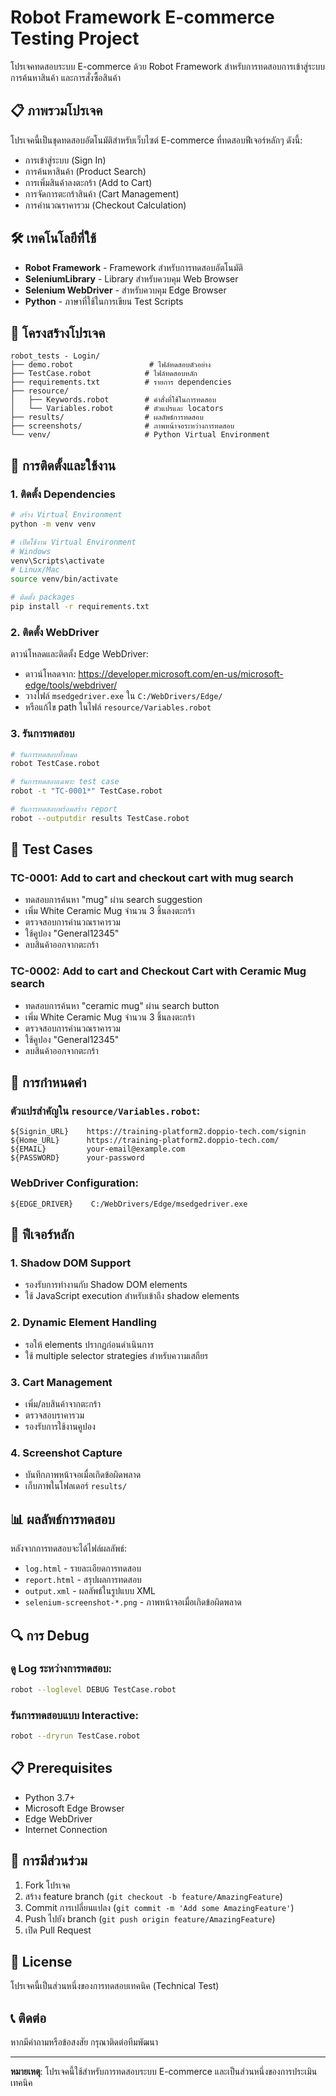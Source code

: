 # Robot Framework E-commerce Testing Project

โปรเจคทดสอบระบบ E-commerce ด้วย Robot Framework สำหรับการทดสอบการเข้าสู่ระบบ การค้นหาสินค้า และการสั่งซื้อสินค้า

## 📋 ภาพรวมโปรเจค

โปรเจคนี้เป็นชุดทดสอบอัตโนมัติสำหรับเว็บไซต์ E-commerce ที่ทดสอบฟีเจอร์หลักๆ ดังนี้:
- การเข้าสู่ระบบ (Sign In)
- การค้นหาสินค้า (Product Search)
- การเพิ่มสินค้าลงตะกร้า (Add to Cart)
- การจัดการตะกร้าสินค้า (Cart Management)
- การคำนวณราคารวม (Checkout Calculation)

## 🛠️ เทคโนโลยีที่ใช้

- **Robot Framework** - Framework สำหรับการทดสอบอัตโนมัติ
- **SeleniumLibrary** - Library สำหรับควบคุม Web Browser
- **Selenium WebDriver** - สำหรับควบคุม Edge Browser
- **Python** - ภาษาที่ใช้ในการเขียน Test Scripts

## 📁 โครงสร้างโปรเจค

```
robot_tests - Login/
├── demo.robot                 # ไฟล์ทดสอบตัวอย่าง
├── TestCase.robot            # ไฟล์ทดสอบหลัก
├── requirements.txt          # รายการ dependencies
├── resource/
│   ├── Keywords.robot        # คำสั่งที่ใช้ในการทดสอบ
│   └── Variables.robot       # ตัวแปรและ locators
├── results/                  # ผลลัพธ์การทดสอบ
├── screenshots/              # ภาพหน้าจอระหว่างการทดสอบ
└── venv/                     # Python Virtual Environment
```

## 🚀 การติดตั้งและใช้งาน

### 1. ติดตั้ง Dependencies

```bash
# สร้าง Virtual Environment
python -m venv venv

# เปิดใช้งาน Virtual Environment
# Windows
venv\Scripts\activate
# Linux/Mac
source venv/bin/activate

# ติดตั้ง packages
pip install -r requirements.txt
```

### 2. ติดตั้ง WebDriver

ดาวน์โหลดและติดตั้ง Edge WebDriver:
- ดาวน์โหลดจาก: https://developer.microsoft.com/en-us/microsoft-edge/tools/webdriver/
- วางไฟล์ `msedgedriver.exe` ใน `C:/WebDrivers/Edge/`
- หรือแก้ไข path ในไฟล์ `resource/Variables.robot`

### 3. รันการทดสอบ

```bash
# รันการทดสอบทั้งหมด
robot TestCase.robot

# รันการทดสอบเฉพาะ test case
robot -t "TC-0001*" TestCase.robot

# รันการทดสอบพร้อมสร้าง report
robot --outputdir results TestCase.robot
```

## 📝 Test Cases

### TC-0001: Add to cart and checkout cart with mug search
- ทดสอบการค้นหา "mug" ผ่าน search suggestion
- เพิ่ม White Ceramic Mug จำนวน 3 ชิ้นลงตะกร้า
- ตรวจสอบการคำนวณราคารวม
- ใช้คูปอง "General12345"
- ลบสินค้าออกจากตะกร้า

### TC-0002: Add to cart and Checkout Cart with Ceramic Mug search
- ทดสอบการค้นหา "ceramic mug" ผ่าน search button
- เพิ่ม White Ceramic Mug จำนวน 3 ชิ้นลงตะกร้า
- ตรวจสอบการคำนวณราคารวม
- ใช้คูปอง "General12345"
- ลบสินค้าออกจากตะกร้า

## 🔧 การกำหนดค่า

### ตัวแปรสำคัญใน `resource/Variables.robot`:

```robot
${Signin_URL}    https://training-platform2.doppio-tech.com/signin
${Home_URL}      https://training-platform2.doppio-tech.com/
${EMAIL}         your-email@example.com
${PASSWORD}      your-password
```

### WebDriver Configuration:
```robot
${EDGE_DRIVER}    C:/WebDrivers/Edge/msedgedriver.exe
```

## 🎯 ฟีเจอร์หลัก

### 1. Shadow DOM Support
- รองรับการทำงานกับ Shadow DOM elements
- ใช้ JavaScript execution สำหรับเข้าถึง shadow elements

### 2. Dynamic Element Handling
- รอให้ elements ปรากฏก่อนดำเนินการ
- ใช้ multiple selector strategies สำหรับความเสถียร

### 3. Cart Management
- เพิ่ม/ลบสินค้าจากตะกร้า
- ตรวจสอบราคารวม
- รองรับการใช้งานคูปอง

### 4. Screenshot Capture
- บันทึกภาพหน้าจอเมื่อเกิดข้อผิดพลาด
- เก็บภาพในโฟลเดอร์ `results/`

## 📊 ผลลัพธ์การทดสอบ

หลังจากการทดสอบจะได้ไฟล์ผลลัพธ์:
- `log.html` - รายละเอียดการทดสอบ
- `report.html` - สรุปผลการทดสอบ
- `output.xml` - ผลลัพธ์ในรูปแบบ XML
- `selenium-screenshot-*.png` - ภาพหน้าจอเมื่อเกิดข้อผิดพลาด

## 🔍 การ Debug

### ดู Log ระหว่างการทดสอบ:
```bash
robot --loglevel DEBUG TestCase.robot
```

### รันการทดสอบแบบ Interactive:
```bash
robot --dryrun TestCase.robot
```

## 📋 Prerequisites

- Python 3.7+
- Microsoft Edge Browser
- Edge WebDriver
- Internet Connection

## 🤝 การมีส่วนร่วม

1. Fork โปรเจค
2. สร้าง feature branch (`git checkout -b feature/AmazingFeature`)
3. Commit การเปลี่ยนแปลง (`git commit -m 'Add some AmazingFeature'`)
4. Push ไปยัง branch (`git push origin feature/AmazingFeature`)
5. เปิด Pull Request

## 📄 License

โปรเจคนี้เป็นส่วนหนึ่งของการทดสอบเทคนิค (Technical Test)

## 📞 ติดต่อ

หากมีคำถามหรือข้อสงสัย กรุณาติดต่อทีมพัฒนา

---

**หมายเหตุ**: โปรเจคนี้ใช้สำหรับการทดสอบระบบ E-commerce และเป็นส่วนหนึ่งของการประเมินเทคนิค
